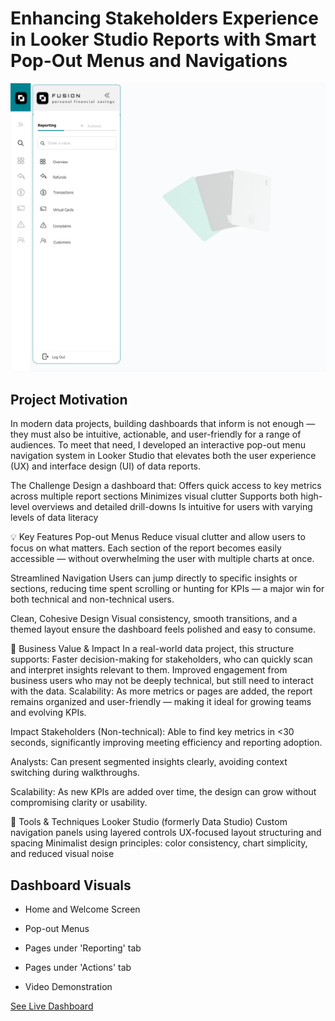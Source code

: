 # Enhancing Stakeholders Experience in Looker Studio Reports with Smart Pop-Out Menus and Navigations

![Nav menu](assests/nav%20menu%201.jpg)

## Project Motivation
In modern data projects, building dashboards that inform is not enough — they must also be intuitive, actionable, and user-friendly for a range of audiences. To meet that need, I developed an interactive pop-out menu navigation system in Looker Studio that elevates both the user experience (UX) and interface design (UI) of data reports.

The Challenge
Design a dashboard that:
Offers quick access to key metrics across multiple report sections
Minimizes visual clutter
Supports both high-level overviews and detailed drill-downs
Is intuitive for users with varying levels of data literacy


💡 Key Features
Pop-out Menus
Reduce visual clutter and allow users to focus on what matters. Each section of the report becomes easily accessible — without overwhelming the user with multiple charts at once.

Streamlined Navigation
Users can jump directly to specific insights or sections, reducing time spent scrolling or hunting for KPIs — a major win for both technical and non-technical users.

Clean, Cohesive Design
Visual consistency, smooth transitions, and a themed layout ensure the dashboard feels polished and easy to consume.

🎯 Business Value & Impact
In a real-world data project, this structure supports:
Faster decision-making for stakeholders, who can quickly scan and interpret insights relevant to them.
Improved engagement from business users who may not be deeply technical, but still need to interact with the data.
Scalability: As more metrics or pages are added, the report remains organized and user-friendly — making it ideal for growing teams and evolving KPIs.

Impact
Stakeholders (Non-technical):
Able to find key metrics in <30 seconds, significantly improving meeting efficiency and reporting adoption.

Analysts:
Can present segmented insights clearly, avoiding context switching during walkthroughs.

Scalability:
As new KPIs are added over time, the design can grow without compromising clarity or usability.



🔧 Tools & Techniques
Looker Studio (formerly Data Studio)
Custom navigation panels using layered controls
UX-focused layout structuring and spacing
Minimalist design principles: color consistency, chart simplicity, and reduced visual noise

## Dashboard Visuals

* Home and Welcome Screen

* Pop-out Menus

* Pages under 'Reporting' tab

* Pages under 'Actions' tab

* Video Demonstration

[See Live Dashboard](https://lookerstudio.google.com/reporting/4422e641-b825-4143-b9be-b527795399d2)
